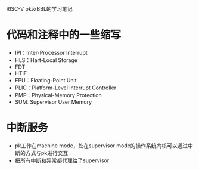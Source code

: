 RISC-V pk及BBL的学习笔记

# 代码和注释中的一些缩写

* IPI：Inter-Processor Interrupt
* HLS：Hart-Local Storage
* FDT
* HTIF
* FPU：Floating-Point Unit
* PLIC：Platform-Level Interrupt Controller
* PMP：Physical-Memory Protection
* SUM: Supervisor User Memory


# 中断服务

* pk工作在machine mode，处在supervisor mode的操作系统内核可以通过中断的方式与pk进行交互
* 把所有中断和异常都代理给了supervisor

